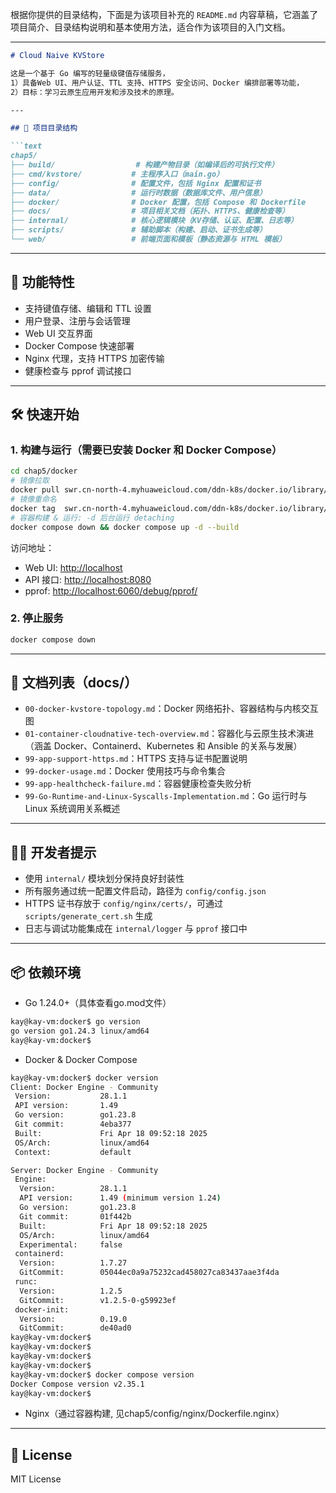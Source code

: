 根据你提供的目录结构，下面是为该项目补充的 `README.md` 内容草稿，它涵盖了项目简介、目录结构说明和基本使用方法，适合作为该项目的入门文档。

---

````markdown
# Cloud Naive KVStore

这是一个基于 Go 编写的轻量级键值存储服务，
1）具备Web UI、用户认证、TTL 支持、HTTPS 安全访问、Docker 编排部署等功能，
2）目标：学习云原生应用开发和涉及技术的原理。

---

## 📁 项目目录结构

```text
chap5/
├── build/                  # 构建产物目录（如编译后的可执行文件）
├── cmd/kvstore/           # 主程序入口（main.go）
├── config/                # 配置文件，包括 Nginx 配置和证书
├── data/                  # 运行时数据（数据库文件、用户信息）
├── docker/                # Docker 配置，包括 Compose 和 Dockerfile
├── docs/                  # 项目相关文档（拓扑、HTTPS、健康检查等）
├── internal/              # 核心逻辑模块（KV存储、认证、配置、日志等）
├── scripts/               # 辅助脚本（构建、启动、证书生成等）
└── web/                   # 前端页面和模板（静态资源与 HTML 模板）
````

---

## 🚀 功能特性

* 支持键值存储、编辑和 TTL 设置
* 用户登录、注册与会话管理
* Web UI 交互界面
* Docker Compose 快速部署
* Nginx 代理，支持 HTTPS 加密传输
* 健康检查与 pprof 调试接口

---

## 🛠️ 快速开始

### 1. 构建与运行（需要已安装 Docker 和 Docker Compose）

```bash
cd chap5/docker
# 镜像拉取
docker pull swr.cn-north-4.myhuaweicloud.com/ddn-k8s/docker.io/library/ubuntu:20.04
# 镜像重命名
docker tag  swr.cn-north-4.myhuaweicloud.com/ddn-k8s/docker.io/library/ubuntu:20.04  docker.io/library/ubuntu:20.04
# 容器构建 & 运行: -d 后台运行 detaching
docker compose down && docker compose up -d --build
```

访问地址：

* Web UI: [http://localhost](http://localhost)
* API 接口: [http://localhost:8080](http://localhost:8080)
* pprof: [http://localhost:6060/debug/pprof/](http://localhost:6060/debug/pprof/)

### 2. 停止服务

```bash
docker compose down
```

---

## 📄 文档列表（docs/）

* `00-docker-kvstore-topology.md`：Docker 网络拓扑、容器结构与内核交互图
* `01-container-cloudnative-tech-overview.md`：容器化与云原生技术演进（涵盖 Docker、Containerd、Kubernetes 和 Ansible 的关系与发展）
* `99-app-support-https.md`：HTTPS 支持与证书配置说明
* `99-docker-usage.md`：Docker 使用技巧与命令集合
* `99-app-healthcheck-failure.md`：容器健康检查失败分析
* `99-Go-Runtime-and-Linux-Syscalls-Implementation.md`：Go 运行时与 Linux 系统调用关系概述

---

## 🙋‍♂️ 开发者提示

* 使用 `internal/` 模块划分保持良好封装性
* 所有服务通过统一配置文件启动，路径为 `config/config.json`
* HTTPS 证书存放于 `config/nginx/certs/`，可通过 `scripts/generate_cert.sh` 生成
* 日志与调试功能集成在 `internal/logger` 与 `pprof` 接口中

---

## 📦 依赖环境

* Go 1.24.0+（具体查看go.mod文件）
```bash
kay@kay-vm:docker$ go version
go version go1.24.3 linux/amd64
kay@kay-vm:docker$
```
* Docker & Docker Compose
```bash
kay@kay-vm:docker$ docker version
Client: Docker Engine - Community
 Version:           28.1.1
 API version:       1.49
 Go version:        go1.23.8
 Git commit:        4eba377
 Built:             Fri Apr 18 09:52:18 2025
 OS/Arch:           linux/amd64
 Context:           default

Server: Docker Engine - Community
 Engine:
  Version:          28.1.1
  API version:      1.49 (minimum version 1.24)
  Go version:       go1.23.8
  Git commit:       01f442b
  Built:            Fri Apr 18 09:52:18 2025
  OS/Arch:          linux/amd64
  Experimental:     false
 containerd:
  Version:          1.7.27
  GitCommit:        05044ec0a9a75232cad458027ca83437aae3f4da
 runc:
  Version:          1.2.5
  GitCommit:        v1.2.5-0-g59923ef
 docker-init:
  Version:          0.19.0
  GitCommit:        de40ad0
kay@kay-vm:docker$
kay@kay-vm:docker$
kay@kay-vm:docker$
kay@kay-vm:docker$
kay@kay-vm:docker$ docker compose version
Docker Compose version v2.35.1
kay@kay-vm:docker$
```
* Nginx（通过容器构建, 见chap5/config/nginx/Dockerfile.nginx）

---

## 📝 License

MIT License

